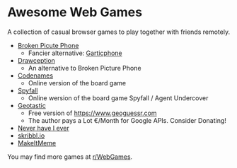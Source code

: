 # Awesome Web Games
A collection of casual browser games to play together with friends remotely.

- [Broken Picute Phone](https://www.brokenpicturephone.com)
	- Fancier alternative: [Garticphone](https://garticphone.com)
- [Drawception](https://drawception.com)
	- An alternative to Broken Picture Phone
- [Codenames](https://codenames.game)
	- Online version of the board game
- [Spyfall](https://spyfall.adrianocola.com)
	- Online wersion of the board game Spyfall / Agent Undercover
- [Geotastic](https://geotastic.de)
	- Free version of https://www.geoguessr.com
	- The author pays a Lot €/Month for Google APIs. Consider Donating!
- [Never have I ever](https://never-have-i-ever-online.com)
- [skribbl.io](https://skribbl.io)
- [MakeItMeme](https://makeitmeme.com)

You may find more games at [r/WebGames](https://www.reddit.com/r/WebGames).
